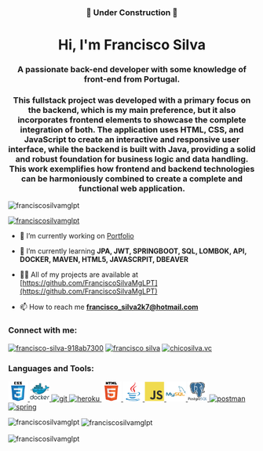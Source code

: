 <h3 align="center">🚧 Under Construction 🚧</h3>

<h1 align="center">Hi, I'm Francisco Silva</h1>
<h3 align="center">A passionate back-end developer with some knowledge of front-end from Portugal.</h3>

<h3 align="center">This fullstack project was developed with a primary focus on the backend, which is my main preference, but it also incorporates frontend elements to showcase the complete integration of both. The application uses HTML, CSS, and JavaScript to create an interactive and responsive user interface, while the backend is built with Java, providing a solid and robust foundation for business logic and data handling. This work exemplifies how frontend and backend technologies can be harmoniously combined to create a complete and functional web application.</h3>


<p align="left"> <img src="https://komarev.com/ghpvc/?username=franciscosilvamglpt&label=Profile%20views&color=0e75b6&style=flat" alt="franciscosilvamglpt" /> </p>

<p align="left"> <a href="https://github.com/ryo-ma/github-profile-trophy"><img src="https://github-profile-trophy.vercel.app/?username=franciscosilvamglpt" alt="franciscosilvamglpt" /></a> </p>

- 🔭 I’m currently working on [Portfolio](https://github.com/FranciscoSilvaMgLPT/Portfolio)

- 🌱 I’m currently learning **JPA, JWT, SPRINGBOOT, SQL, LOMBOK, API, DOCKER, MAVEN, HTML5, JAVASCRPIT, DBEAVER**

- 👨‍💻 All of my projects are available at [https://github.com/FranciscoSilvaMgLPT](https://github.com/FranciscoSilvaMgLPT)

- 📫 How to reach me **francisco_silva2k7@hotmail.com**

<h3 align="left">Connect with me:</h3>
<p align="left">
<a href="https://linkedin.com/in/francisco-silva-918ab7300" target="blank"><img align="center" src="https://raw.githubusercontent.com/rahuldkjain/github-profile-readme-generator/master/src/images/icons/Social/linked-in-alt.svg" alt="francisco-silva-918ab7300" height="30" width="40" /></a>
<a href="https://fb.com/franciscosilvavdc" target="blank"><img align="center" src="https://raw.githubusercontent.com/rahuldkjain/github-profile-readme-generator/master/src/images/icons/Social/facebook.svg" alt="francisco silva" height="30" width="40" /></a>
<a href="https://instagram.com/chicosilva.vc" target="blank"><img align="center" src="https://raw.githubusercontent.com/rahuldkjain/github-profile-readme-generator/master/src/images/icons/Social/instagram.svg" alt="chicosilva.vc" height="30" width="40" /></a>
</p>

<h3 align="left">Languages and Tools:</h3>
<p align="left"> 
  <a href="https://www.w3schools.com/css/" target="_blank" rel="noreferrer"> 
    <img src="https://raw.githubusercontent.com/devicons/devicon/master/icons/css3/css3-original-wordmark.svg" alt="css3" width="40" height="40"/> 
  </a> 
  <a href="https://www.docker.com/" target="_blank" rel="noreferrer"> 
    <img src="https://raw.githubusercontent.com/devicons/devicon/master/icons/docker/docker-original-wordmark.svg" alt="docker" width="40" height="40"/> 
  </a> 
  <a href="https://git-scm.com/" target="_blank" rel="noreferrer"> 
    <img src="https://www.vectorlogo.zone/logos/git-scm/git-scm-icon.svg" alt="git" width="40" height="40"/> 
  </a> 
  <a href="https://heroku.com" target="_blank" rel="noreferrer"> 
    <img src="https://www.vectorlogo.zone/logos/heroku/heroku-icon.svg" alt="heroku" width="40" height="40"/> 
  </a> 
  <a href="https://www.w3.org/html/" target="_blank" rel="noreferrer"> 
    <img src="https://raw.githubusercontent.com/devicons/devicon/master/icons/html5/html5-original-wordmark.svg" alt="html5" width="40" height="40"/> 
  </a> 
  <a href="https://www.java.com" target="_blank" rel="noreferrer"> 
    <img src="https://raw.githubusercontent.com/devicons/devicon/master/icons/java/java-original.svg" alt="java" width="40" height="40"/> 
  </a> 
  <a href="https://developer.mozilla.org/en-US/docs/Web/JavaScript" target="_blank" rel="noreferrer"> 
    <img src="https://raw.githubusercontent.com/devicons/devicon/master/icons/javascript/javascript-original.svg" alt="javascript" width="40" height="40"/> 
  </a> 
  <a href="https://www.mysql.com/" target="_blank" rel="noreferrer"> 
    <img src="https://raw.githubusercontent.com/devicons/devicon/master/icons/mysql/mysql-original-wordmark.svg" alt="mysql" width="40" height="40"/> 
  </a> 
  <a href="https://www.postgresql.org" target="_blank" rel="noreferrer"> 
    <img src="https://raw.githubusercontent.com/devicons/devicon/master/icons/postgresql/postgresql-original-wordmark.svg" alt="postgresql" width="40" height="40"/> 
  </a> 
  <a href="https://postman.com" target="_blank" rel="noreferrer"> 
    <img src="https://www.vectorlogo.zone/logos/getpostman/getpostman-icon.svg" alt="postman" width="40" height="40"/> 
  </a> 
  <a href="https://spring.io/" target="_blank" rel="noreferrer"> 
    <img src="https://www.vectorlogo.zone/logos/springio/springio-icon.svg" alt="spring" width="40" height="40"/> 
  </a> 
</p>

<p><img align="left" src="https://github-readme-stats.vercel.app/api/top-langs?username=franciscosilvamglpt&show_icons=true&locale=en&layout=compact" alt="franciscosilvamglpt" /></p>

<p>&nbsp;<img align="center" src="https://github-readme-stats.vercel.app/api?username=franciscosilvamglpt&show_icons=true&locale=en" alt="franciscosilvamglpt" /></p>

<p><img align="center" src="https://github-readme-streak-stats.herokuapp.com/?user=franciscosilvamglpt&" alt="franciscosilvamglpt" /></p>
